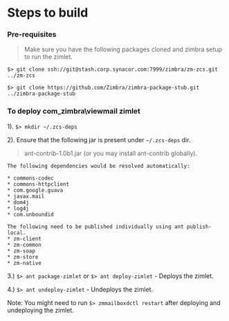 # Steps to build

### Pre-requisites
> Make sure you have the following packages cloned and zimbra setup to run the zimlet.

`$> git clone ssh://git@stash.corp.synacor.com:7999/zimbra/zm-zcs.git ../zm-zcs`

`$> git clone https://github.com/Zimbra/zimbra-package-stub.git ../zimbra-package-stub`

### To deploy com\_zimbra\viewmail zimlet
1). `$> mkdir ~/.zcs-deps`

2). Ensure that the following jar is present under `~/.zcs-deps` dir.

> ant-contrib-1.0b1.jar (or you may install ant-contrib globally).

	The following dependencies would be resolved automatically:
	
	* commons-codec
	* commons-httpclient
	* com.google.guava
	* javax.mail
	* dom4j
	* log4j
	* com.unboundid

	The following need to be published individually using ant publish-local.
	* zm-client
	* zm-common
	* zm-soap
	* zm-store
	* zm-native

3.) `$> ant package-zimlet` or `$> ant deploy-zimlet` - Deploys the zimlet.

4.) `$> ant undeploy-zimlet` - Undeploys the zimlet.

Note: You might need to run `$> zmmailboxdctl restart` after deploying and undeploying the zimlet.
